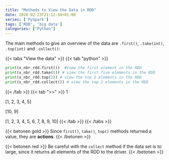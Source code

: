 ```yaml
---
title: "Methods to View the Data in RDD"
date: 2020-02-23T21:12:54+01:00
series: ['PySpark']
tags: ['RDD', 'big data']
categories: ["Python"]
---
```


The main methods to give an overview of the data are `.first()`, `.take(int)`, `.top(int)` and `.collect()`:

{{< tabs "View the data" >}}
{{< tab "python" >}}  
```python
print(x_nbr_rdd.first())  #View the first element in the RDD
print(x_nbr_rdd.take(5)) # view the first five elements in the RDD
print(x_nbr_rdd.top(2)) # view the top 2 elements in the RDD
print(x_nbr_rdd.collect()) # view the top 2 elements in the RDD
```
{{< /tab >}}
{{< tab ">>" >}} 
1

[1, 2, 3, 4, 5]

[10, 9]

[1, 2, 3, 4, 5, 6, 7, 8, 9, 10]
{{< /tab >}}
{{< /tabs >}}

{{< betonen gold >}}
Since `first()`, `take()`, `top()` methods returned a value, they are **actions**.
{{< /betonen >}}

{{< betonen red >}}
Be careful with the `collect` method if the data set is to large, since it returns all elements of the RDD to the driver.
{{< /betonen >}}
